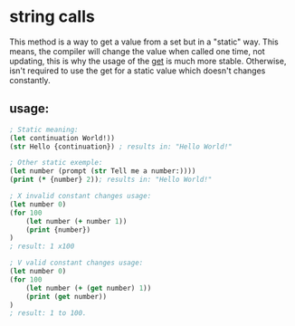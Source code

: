 # string calls

This method is a way to get a value from a set but in a "static" way. This means, the compiler will change the value when called one time, not updating, this is why the usage of the [get](./get) is much more stable. Otherwise, isn't required to use the get for a static value which doesn't changes constantly.

## usage:

```clj
; Static meaning:
(let continuation World!))
(str Hello {continuation}) ; results in: "Hello World!"

; Other static exemple:
(let number (prompt (str Tell me a number:))))
(print (* {number} 2)); results in: "Hello World!"

; X invalid constant changes usage:
(let number 0)
(for 100
    (let number (+ number 1))
    (print {number})
)
; result: 1 x100

; V valid constant changes usage:
(let number 0)
(for 100
    (let number (+ (get number) 1))
    (print (get number))
)
; result: 1 to 100.
```
